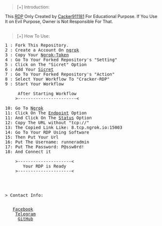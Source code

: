 >[+] Introduction:


This <a href="https://github.com/cracker911181/cracker-RDP">RDP</a> Only Created by <a href="https://facebook.com/cracker911181">Cacker911181</a> For Educational Purpose. If You Use It on Evil Purpose, Owner is Not Responsible For That. 
<br><br>

>[+] How To Use:

<pre>1 : Fork This Repository.
2 : Create a Account On <a href="https://ngrok.com">ngrok</a>
3 : Copy Your <a href="https://dashboard.ngrok.com/get-started/your-authtoken">Ngrok-Token</a>
4 : Go To Your Forked Repository's "Setting"
5 : Click on The "Sicret" Option
6 : Add Your <a href="RDP/sicret">Sicret</a>
7 : Go To Your Forked Repository's "Action"
8 : Select Your Workflow To "Cracker-RDP"
9 : Start Your Workflow<br>
	 After Starting Workflow
	>-----------------------<<br>
10: Go To <a href="https://ngrok.com">Ngrok</a>
11: Click On The <a href="https://dashboard.ngrok.com/endpoints">Endpoint</a> Option
11: And Click On The <a href="https://dashboard.ngrok.com/endpoints/status">Status</a> Option
12: Copy The URL without "tcp://"
13: The Copied Link Like: 8.tcp.ngrok.io:15003
14: Go To Your RDP Using Software
15: Then Put Your Url
16: Put The Username: runneradmin
17: Put The Password: P@ssw0rd!
18: And Connect it

	>---------------------<
	   Your RDP is Ready
	>---------------------<

<br>

> Contact Info:

<pre>	<a href="https://facebook.com/cracker911181">Facebook</a>
	<a href="https://t.me/cracker911181">Telegram</a>
	 <a href="https://github.com/cracker911181">GitHub</a>
